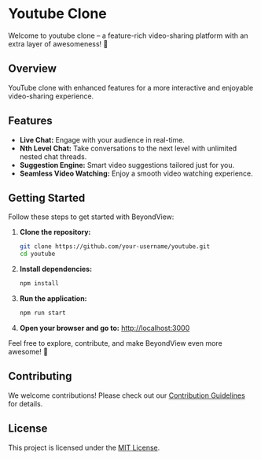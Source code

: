 # Youtube Clone

Welcome to youtube clone – a feature-rich video-sharing platform with an extra layer of awesomeness! 🚀

## Overview

YouTube clone with enhanced features for a more interactive and enjoyable video-sharing experience.

## Features

- **Live Chat:** Engage with your audience in real-time.
- **Nth Level Chat:** Take conversations to the next level with unlimited nested chat threads.
- **Suggestion Engine:** Smart video suggestions tailored just for you.
- **Seamless Video Watching:** Enjoy a smooth video watching experience.

## Getting Started

Follow these steps to get started with BeyondView:

1. **Clone the repository:**

   ```bash
   git clone https://github.com/your-username/youtube.git
   cd youtube
   ```

2. **Install dependencies:**

   ```bash
   npm install
   ```

3. **Run the application:**

   ```bash
   npm run start
   ```

4. **Open your browser and go to:**
   [http://localhost:3000](http://localhost:3000)

Feel free to explore, contribute, and make BeyondView even more awesome! 🌟

## Contributing

We welcome contributions! Please check out our [Contribution Guidelines](CONTRIBUTING.md) for details.

## License

This project is licensed under the [MIT License](LICENSE).
